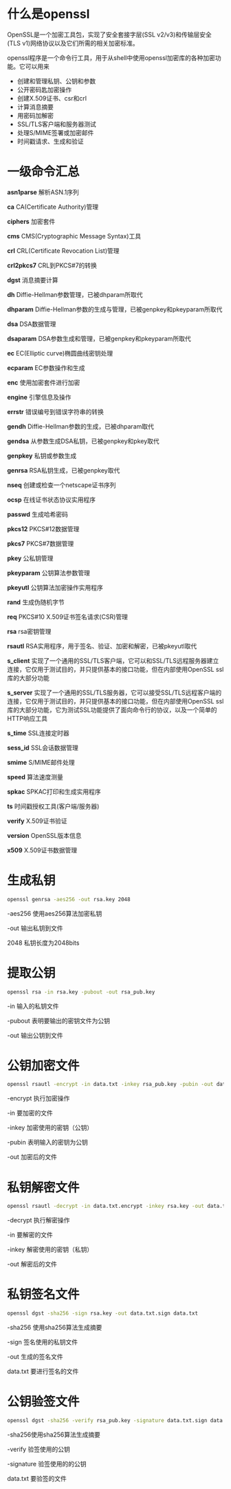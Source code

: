 # 什么是openssl

OpenSSL是一个加密工具包，实现了安全套接字层(SSL v2/v3)和传输层安全(TLS v1)网络协议以及它们所需的相关加密标准。

openssl程序是一个命令行工具，用于从shell中使用openssl加密库的各种加密功能。它可以用来

* 创建和管理私钥、公钥和参数
* 公开密码匙加密操作
* 创建X.509证书、csr和crl
* 计算消息摘要
* 用密码加解密
* SSL/TLS客户端和服务器测试
* 处理S/MIME签署或加密邮件
* 时间戳请求、生成和验证

# 一级命令汇总

**asn1parse** 解析ASN.1序列

**ca** CA(Certificate Authority)管理

**ciphers** 加密套件

**cms** CMS(Cryptographic Message Syntax)工具

**crl** CRL(Certificate Revocation List)管理

**crl2pkcs7** CRL到PKCS#7的转换

**dgst** 消息摘要计算

**dh** Diffie-Hellman参数管理，已被dhparam所取代

**dhparam** Diffie-Hellman参数的生成与管理，已被genpkey和pkeyparam所取代

**dsa** DSA数据管理

**dsaparam** DSA参数生成和管理，已被genpkey和pkeyparam所取代

**ec** EC(Elliptic curve)椭圆曲线密钥处理

**ecparam** EC参数操作和生成

**enc** 使用加密套件进行加密

**engine** 引擎信息及操作

**errstr** 错误编号到错误字符串的转换

**gendh** Diffie-Hellman参数的生成，已被dhparam取代

**gendsa** 从参数生成DSA私钥，已被genpkey和pkey取代

**genpkey** 私钥或参数生成

**genrsa** RSA私钥生成，已被genpkey取代

**nseq** 创建或检查一个netscape证书序列

**ocsp** 在线证书状态协议实用程序

**passwd** 生成哈希密码

**pkcs12** PKCS#12数据管理

**pkcs7** PKCS#7数据管理

**pkey** 公私钥管理

**pkeyparam** 公钥算法参数管理

**pkeyutl** 公钥算法加密操作实用程序

**rand** 生成伪随机字节

**req** PKCS#10 X.509证书签名请求(CSR)管理

**rsa** rsa密钥管理

**rsautl** RSA实用程序，用于签名、验证、加密和解密，已被pkeyutl取代

**s_client** 实现了一个通用的SSL/TLS客户端，它可以和SSL/TLS远程服务器建立连接，它仅用于测试目的，并只提供基本的接口功能，但在内部使用OpenSSL ssl库的大部分功能

**s_server** 实现了一个通用的SSL/TLS服务器，它可以接受SSL/TLS远程客户端的连接，它仅用于测试目的，并只提供基本的接口功能，但在内部使用OpenSSL ssl库的大部分功能，它为测试SSL功能提供了面向命令行的协议，以及一个简单的HTTP响应工具

**s_time** SSL连接定时器

**sess_id** SSL会话数据管理

**smime** S/MIME邮件处理

**speed** 算法速度测量

**spkac** SPKAC打印和生成实用程序

**ts** 时间戳授权工具(客户端/服务器)

**verify** X.509证书验证

**version** OpenSSL版本信息

**x509** X.509证书数据管理

# 生成私钥

```bash
openssl genrsa -aes256 -out rsa.key 2048
```

-aes256 使用aes256算法加密私钥

-out 输出私钥到文件

2048 私钥长度为2048bits

# 提取公钥

```bash
openssl rsa -in rsa.key -pubout -out rsa_pub.key
```

-in 输入的私钥文件

-pubout 表明要输出的密钥文件为公钥

-out 输出公钥到文件

# 公钥加密文件

```bash
openssl rsautl -encrypt -in data.txt -inkey rsa_pub.key -pubin -out data.txt.encrypt
```

-encrypt 执行加密操作

-in 要加密的文件

-inkey 加密使用的密钥（公钥）

-pubin 表明输入的密钥为公钥

-out 加密后的文件

# 私钥解密文件

```bash
openssl rsautl -decrypt -in data.txt.encrypt -inkey rsa.key -out data.txt
```

-decrypt 执行解密操作

-in 要解密的文件

-inkey 解密使用的密钥（私钥）

-out 解密后的文件

# 私钥签名文件

```bash
openssl dgst -sha256 -sign rsa.key -out data.txt.sign data.txt
```

-sha256 使用sha256算法生成摘要

-sign 签名使用的私钥文件

-out 生成的签名文件

data.txt 要进行签名的文件

# 公钥验签文件

```bash
openssl dgst -sha256 -verify rsa_pub.key -signature data.txt.sign data.txt
```

-sha256使用sha256算法生成摘要

-verify 验签使用的公钥

-signature 验签使用的的公钥

data.txt 要验签的文件
